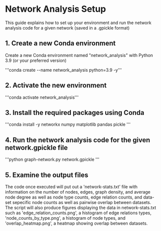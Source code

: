 # Network Analysis Setup 
This guide explains how to set up your environment and run the network analysis code for a given network (saved in a .gpickle format)

## 1. Create a new Conda environment
Create a new Conda environment named "network_analysis" with Python 3.9 (or your preferred version)

'''conda create --name network_analysis python=3.9 -y'''

## 2. Activate the new environment
'''conda activate network_analysis'''

## 3. Install the required packages using Conda
'''conda install -y networkx numpy matplotlib pandas pickle '''


## 4. Run the network analysis code for the given network.gpickle file 
'''python graph-network.py network.gpickle '''

## 5. Examine the output files 
The code once executed will put out a 'network-stats.txt' file with information on the number of nodes, edges, graph density, and average node degree as well as node type counts, edge relation counts, and data-set sepecific node counts as well as pairwise overlap between datasets. The script will also produce figures displaying the data in network-stats.txt such as 'edge_relation_counts.png', a histogram of edge relations types, 'node_counts_by_type.png', a histogram of node types, and 'overlap_heatmap.png', a heatmap showing overlap between datasets. 